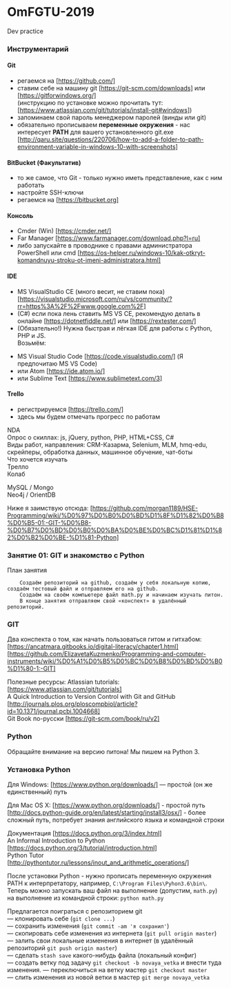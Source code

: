 # OmFGTU-2019
Dev practice

### Инструментарий
#### Git  
- регаемся на [https://github.com/]  
- ставим себе на машину git [https://git-scm.com/downloads] или [https://gitforwindows.org/]  
(инструкцию по установке можно прочитать тут: [https://www.atlassian.com/git/tutorials/install-git#windows])  
- запоминаем свой пароль менеджером паролей (винды или git)   
- обязательно прописываем **переменные окружения** - нас интересует **PATH** для вашего установленного git.exe [http://qaru.site/questions/220706/how-to-add-a-folder-to-path-environment-variable-in-windows-10-with-screenshots]


#### BitBucket (Факультатив)  
- то же самое, что Git - только нужно иметь представление, как с ним работать  
- настройте SSH-ключи  
- регаемся на [https://bitbucket.org]  

#### Консоль  
- Cmder (Win) [https://cmder.net/]
- Far Manager [https://www.farmanager.com/download.php?l=ru]  
- либо запускайте в проводнике с правами администратора PowerShell или cmd [https://os-helper.ru/windows-10/kak-otkryt-komandnuyu-stroku-ot-imeni-administratora.html]  

#### IDE
- MS VisualStudio CE (много весит, не ставим пока) [https://visualstudio.microsoft.com/ru/vs/community/?rr=https%3A%2F%2Fwww.google.com%2F]  
- (C#) если пока лень ставить MS VS CE, рекомендую делать в онлайне [https://dotnetfiddle.net/] или [https://rextester.com/]  
- (Обязательно!) Нужна быстрая и лёгкая IDE для работы с Python, PHP и JS.   
Возьмём:   
* MS Visual Studio Code [https://code.visualstudio.com/] (Я предпочитаю MS VS Code)  
* или Atom [https://ide.atom.io/]  
* или Sublime Text [https://www.sublimetext.com/3]    

#### Trello 
- регистрируемся [https://trello.com/]  
- здесь мы будем отмечать прогресс по работам  


NDA    
Опрос о скиллах: js, jQuery, python, PHP, HTML+CSS, C#    
Виды работ, направления: CRM-Казарма, Selenium, MLM, hmq-edu, скрейперы, обработка данных, машинное обучение, чат-боты    
Что хочется изучать    
Трелло  
Колаб  

MySQL / Mongo  
Neo4j / OrientDB  




 





Ниже я заимствую отсюда:
[https://github.com/morgan1189/HSE-Programming/wiki/%D0%97%D0%B0%D0%BD%D1%8F%D1%82%D0%B8%D0%B5-01:-GIT-%D0%B8-%D0%B7%D0%BD%D0%B0%D0%BA%D0%BE%D0%BC%D1%81%D1%82%D0%B2%D0%BE-%D1%81-Python]


### Занятие 01: GIT и знакомство с Python
План занятия
```
    Создаём репозиторий на github, создаём у себя локальную копию, создаём тестовый файл и отправляем его на github.
    Создаём на своём компьютере файл math.py и начинаем изучать питон.
    В конце занятия отправляем свой «конспект» в удалённый репозиторий.
```
### GIT

Два конспекта о том, как начать пользоваться гитом и гитхабом: [https://ancatmara.gitbooks.io/digital-literacy/chapter1.html]
[https://github.com/ElizavetaKuzmenko/Programming-and-computer-instruments/wiki/%D0%A1%D0%B5%D0%BC%D0%B8%D0%BD%D0%B0%D1%80-1:-GIT]

Полезные ресурсы:
Atlassian tutorials: [https://www.atlassian.com/git/tutorials]  
A Quick Introduction to Version Control with Git and GitHub [http://journals.plos.org/ploscompbiol/article?id=10.1371/journal.pcbi.1004668]    
Git Book по-русски [https://git-scm.com/book/ru/v2]   

### Python

Обращайте внимание на версию питона! Мы пишем на Python 3.
### Установка Python

Для Windows: [https://www.python.org/downloads/] — простой (он же единственный) путь

Для Mac OS X: [https://www.python.org/downloads/] - простой путь
[http://docs.python-guide.org/en/latest/starting/install3/osx/] - более сложный путь, потребует знания английского языка и командной строки

Документация [https://docs.python.org/3/index.html]  
An Informal Introduction to Python [https://docs.python.org/3/tutorial/introduction.html]  
Python Tutor [http://pythontutor.ru/lessons/inout_and_arithmetic_operations/]  

После установки Python - нужно прописать переменную окружения PATH к интерпретатору, например, `C:\Program Files\Pyhon3.6\bin\`.
Теперь можно запускать ваш файл на выполнение (допустим, `math.py`) на выполнение из командной строки: `python math.py`

Предлагается поиграться с репозиторием git  
— клонировать себе (`git clone ...`)  
— сохранить изменения  (`git commit -am 'я сохранил'`)  
— скопировать себе изменения из интернета (`git pull origin master`)  
— залить свои локальные  изменения в интернет (в удалённый репозиторий `git push origin master`)  
— сделать `stash save` какого-нибудь файла (локальный конфиг)  
— создать ветку под задачу `git checkout -b novaya_vetka` и внести туда изменения.
— переключиться на ветку мастер `git checkout master`  
— слить изменения из новой ветки в мастер `git merge novaya_vetka`  


